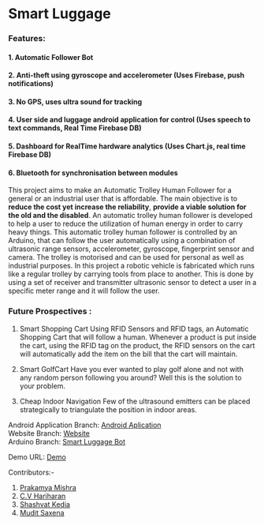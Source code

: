 # Smart Luggage
### Features:
#### 1. Automatic Follower Bot 
#### 2. Anti-theft using gyroscope and accelerometer (Uses Firebase, push notifications)
#### 3. No GPS, uses ultra sound for tracking
#### 4. User side and luggage android application for control (Uses speech to text commands, Real Time Firebase DB)
#### 5. Dashboard for RealTime hardware analytics (Uses Chart.js, real time Firebase DB)
#### 6. Bluetooth for synchronisation between modules


This project aims to make an Automatic Trolley Human Follower for a general or an industrial user that is affordable. The main objective is to <b>reduce the cost yet increase the reliability</b>, <b>provide a viable solution for the old and the disabled</b>. An automatic trolley human follower is developed to help a user to reduce the utilization of human energy in order to carry heavy things. This automatic trolley human follower is controlled by an Arduino, that can follow the user automatically using a combination of ultrasonic range sensors, accelerometer, gyroscope, fingerprint sensor and camera. The trolley is motorised and can be used for personal as well as industrial purposes. In this project a robotic vehicle is fabricated which runs like a regular trolley by carrying tools from place to another. This is done by using a set of receiver and transmitter ultrasonic sensor to detect a user in a specific meter range and it will follow the user. 

### Future Prospectives :
1. Smart Shopping Cart
Using RFID Sensors and RFID tags, an Automatic Shopping Cart that will follow a human. Whenever a product is put inside the cart, using the RFID tag on the product, the RFID sensors on the cart will automatically add the item on the bill that the cart will maintain.

2. Smart GolfCart
Have you ever wanted to play golf alone and not with any random person following you around? Well this is the solution to your problem.

3. Cheap Indoor Navigation
Few of the ultrasound emitters can be placed strategically to triangulate the position in indoor areas.


Android Application Branch: [Android Aplication](https://github.com/prakamya-mishra/Bit-Please-HINT18/tree/Android) </br>
Website Branch: [Website](https://github.com/prakamya-mishra/Bit-Please-HINT18/tree/Web) </br>
Arduino Branch: [Smart Luggage Bot](https://github.com/prakamya-mishra/Bit-Please-HINT18/tree/Arduino) </br>

Demo URL: [Demo](https://www.youtube.com/watch?v=DHYxtmiw1UE)

Contributors:-
1. [Prakamya Mishra](https://github.com/prakamya-mishra)
2. [C.V Hariharan](https://github.com/cvhariharan)
3. [Shashvat Kedia](https://github.com/sd1998)
4. [Mudit Saxena](https://github.com/mudit9)
